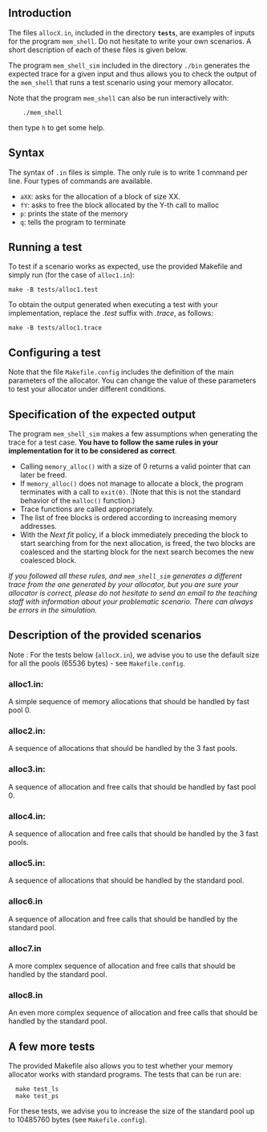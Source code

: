 ## Introduction

The files `allocX.in`, included in the directory **`tests`**, are examples
of inputs for the program `mem_shell`. Do not hesitate to write your
own scenarios. A short description of each of these files is given
below.

The program `mem_shell_sim` included in the directory `./bin`
generates the expected trace for a given input and thus allows you to
check the output of the `mem_shell`
that runs a test scenario using your memory allocator.

Note that the program `mem_shell` can also be run interactively
with:
```
    ./mem_shell
```
then type `h` to get some help.

## Syntax

The syntax of `.in` files is simple. The only rule is to write 1
command per line. Four types of commands are available.
 
 * `aXX`: asks for the allocation of a block of size XX.
 * `fY`: asks to free the block allocated by the Y-th call to malloc
 * `p`: prints the state of the memory
 * `q`: tells the program to terminate

## Running a test

To test if a scenario works as expected, use the provided Makefile and
simply run (for the case of `alloc1.in`):
```
make -B tests/alloc1.test
```

To obtain the output generated when executing a test with your 
implementation, replace the *.test* suffix with *.trace*, as follows:
```
make -B tests/alloc1.trace
```

## Configuring a test

Note that the file `Makefile.config` includes the definition of the
main parameters of the allocator. You can change the value of these
parameters to test your allocator under different conditions.

## Specification of the expected output

The program `mem_shell_sim` makes a few assumptions when generating
the trace for a test case. **You have to follow the same rules in your
implementation for it to be considered as correct**.
    
  * Calling `memory_alloc()` with a size of 0 returns a valid pointer
    that can later be freed.
  * If `memory_alloc()` does not manage to allocate a block, the
    program terminates with a call to `exit(0)`. (Note that this is not the standard behavior of the `malloc()` function.)
  * Trace functions are called appropriately.
  * The list of free blocks is ordered according to increasing memory
    addresses.
  * With the *Next fit* policy, if a block immediately preceding the
    block to start searching from for the next allocation, is freed,
    the two blocks are coalesced and the starting block for the next
    search becomes the new coalesced block.

*If you followed all these rules, and `mem_shell_sim` generates a
different trace from the one generated by your allocator, but you are
sure your allocator is correct, please do not hesitate to send an email
to the teaching staff with information about your problematic
scenario. There can always be errors in the simulation.*


## Description of the provided scenarios

Note : For  the tests below (`allocX.in`), we advise you to use the default size for all the pools (65536 bytes) - see `Makefile.config`.

### alloc1.in: 

A simple sequence of memory allocations that should be handled by fast
pool 0.

### alloc2.in:

A sequence of allocations that should be handled by the 3 fast pools.


### alloc3.in:

A sequence of allocation and free calls that should be handled by fast
pool 0.

### alloc4.in:

A sequence of allocation and free calls that should be handled by the
3 fast pools.

### alloc5.in:

A sequence of allocations that should be handled by the standard pool.

### alloc6.in

A sequence of allocation and free calls that should be handled by the
standard pool. 

### alloc7.in

A more complex sequence of allocation and free calls that should be
handled by the standard pool.

### alloc8.in

An even more complex sequence of allocation and free calls that should be
handled by the standard pool.

## A few more tests

The provided Makefile also allows you to test whether your memory
allocator works with standard programs. The tests that can be run are:

```
  make test_ls
  make test_ps
```

For these tests, we advise you to increase the size of the standard pool up to 10485760 bytes (see `Makefile.config`).
